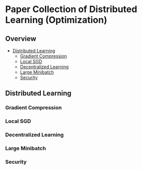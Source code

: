 # Paper Collection of Distributed Learning (Optimization)

## Overview
 * [Distributed Learning]()
   * [Gradient Compression]()
   * [Local SGD]()
   * [Decentralized Learning]()
   * [Large Minibatch]()  
   * [Security]()  
## Distributed Learning

### Gradient Compression

### Local SGD

### Decentralized Learning

### Large Minibatch

### Security
